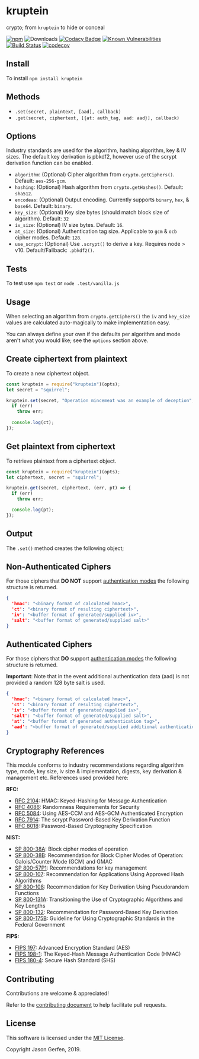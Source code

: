 kruptein
========
crypto; from `kruptein` to hide or conceal

[![npm](https://img.shields.io/npm/v/kruptein.svg)](https://npmjs.com/package/kruptein)
![Downloads](https://img.shields.io/npm/dm/kruptein.svg)
[![Codacy Badge](https://api.codacy.com/project/badge/Grade/90c36e954a1e4cef850fcf93213b6635)](https://www.codacy.com/app/jas-/kruptein?utm_source=github.com&amp;utm_medium=referral&amp;utm_content=jas-/kruptein&amp;utm_campaign=Badge_Grade)
[![Known Vulnerabilities](https://snyk.io/test/github/jas-/kruptein/badge.svg)](https://snyk.io/test/github/jas-/kruptein)
[![Build Status](https://travis-ci.org/jas-/kruptein.png?branch=master)](https://travis-ci.org/jas-/kruptein)
[![codecov](https://codecov.io/gh/jas-/kruptein/branch/master/graph/badge.svg)](https://codecov.io/gh/jas-/kruptein)

Install
-------
To install `npm install kruptein`

Methods
-------
*   `.set(secret, plaintext, [aad], callback)`
*   `.get(secret, ciphertext, [{at: auth_tag, aad: aad}], callback)`

Options
-------
Industry standards are used for the algorithm, hashing algorithm, key & IV sizes. The default key derivation
is pbkdf2, however use of the scrypt derivation function can be enabled.
*   `algorithm`: (Optional) Cipher algorithm from `crypto.getCiphers()`. Default: `aes-256-gcm`.
*   `hashing`: (Optional) Hash algorithm from `crypto.getHashes()`. Default: `sha512`.
*   `encodeas`: (Optional) Output encoding. Currently supports `binary`, `hex`, & `base64`. Default: `binary`.
*   `key_size`: (Optional) Key size bytes (should match block size of algorithm). Default: `32`
*   `iv_size`: (Optional) IV size bytes. Default: `16`.
*   `at_size`: (Optional) Authentication tag size. Applicable to `gcm` & `ocb` cipher modes. Default: `128`.
*   `use_scrypt`: (Optional) Use `.scrypt()` to derive a key. Requires node > v10. Default/Fallback: `.pbkdf2()`.

Tests
-----
To test use `npm test` or `node .test/vanilla.js`

Usage
-----
When selecting an algorithm from `crypto.getCiphers()` the
`iv` and `key_size` values are calculated auto-magically to make implementation 
easy.

You can always define your own if the defaults per algorithm and mode
aren't what you would like; see the `options` section above.

Create ciphertext from plaintext
-----------------
To create a new ciphertext object.

```javascript
const kruptein = require("kruptein")(opts);
let secret = "squirrel";

kruptein.set(secret, "Operation mincemeat was an example of deception", (err, ct) => {
  if (err)
    throw err;
    
  console.log(ct);
});
```

Get plaintext from ciphertext
------------------
To retrieve plaintext from a ciphertext object.

```javascript
const kruptein = require("kruptein")(opts);
let ciphertext, secret = "squirrel";

kruptein.get(secret, ciphertext, (err, pt) => {
  if (err)
    throw err;

  console.log(pt);
});
```

Output
------
The `.set()` method creates the following object;

Non-Authenticated Ciphers
-------------------------
For those ciphers that __DO NOT__ support [authentication modes](https://csrc.nist.gov/projects/block-cipher-techniques/bcm/modes-develoment)
the following structure is returned.

```json
{
  'hmac': "<binary format of calculated hmac>",
  'ct': "<binary format of resulting ciphertext>",
  'iv': "<buffer format of generated/supplied iv>",
  'salt': "<buffer format of generated/supplied salt>"
}
```

Authenticated Ciphers
---------------------
For those ciphers that __DO__ support [authentication modes](https://csrc.nist.gov/projects/block-cipher-techniques/bcm/modes-develoment)
the following structure is returned.

__Important__: Note that in the event additional authentication data (aad) is
not provided a random 128 byte salt is used.

```json
{
  'hmac': "<binary format of calculated hmac>",
  'ct': "<binary format of resulting ciphertext>",
  'iv': "<buffer format of generated/supplied iv>",
  'salt': "<buffer format of generated/supplied salt>",
  'at': "<buffer format of generated authentication tag>",
  'aad': "<buffer format of generated/supplied additional authentication data>"
}
```

Cryptography References
-----------------------
This module conforms to industry recommendations regarding algorithm type,
mode, key size, iv size & implementation, digests, key derivation & management
etc. References used provided here:

**RFC:**
*   [RFC 2104](https://tools.ietf.org/html/rfc2104): HMAC: Keyed-Hashing for Message Authentication
*   [RFC 4086](https://tools.ietf.org/html/rfc4086): Randomness Requirements for Security
*   [RFC 5084](https://tools.ietf.org/html/rfc5084): Using AES-CCM and AES-GCM Authenticated Encryption
*   [RFC 7914](https://tools.ietf.org/html/rfc7914): The scrypt Password-Based Key Derivation Function
*   [RFC 8018](https://tools.ietf.org/html/rfc8018): Password-Based Cryptography Specification

**NIST:**
*   [SP 800-38A](https://nvlpubs.nist.gov/nistpubs/Legacy/SP/nistspecialpublication800-38a.pdf): Block cipher modes of operation
*   [SP 800-38B](https://nvlpubs.nist.gov/nistpubs/Legacy/SP/nistspecialpublication800-38d.pdf): Recommendation for Block Cipher Modes of Operation: Galois/Counter Mode (GCM) and GMAC
*   [SP 800-57P1](https://nvlpubs.nist.gov/nistpubs/SpecialPublications/NIST.SP.800-57pt1r4.pdf): Recommendations for key management
*   [SP 800-107](https://nvlpubs.nist.gov/nistpubs/Legacy/SP/nistspecialpublication800-107r1.pdf): Recommendation for Applications Using Approved Hash Algorithms
*   [SP 800-108](https://nvlpubs.nist.gov/nistpubs/Legacy/SP/nistspecialpublication800-108.pdf): Recommendation for Key Derivation Using Pseudorandom Functions
*   [SP 800-131A](https://nvlpubs.nist.gov/nistpubs/SpecialPublications/NIST.SP.800-131Ar2.pdf): Transitioning the Use of Cryptographic Algorithms and Key Lengths
*   [SP 800-132](https://nvlpubs.nist.gov/nistpubs/Legacy/SP/nistspecialpublication800-132.pdf): Recommendation for Password-Based Key Derivation
*   [SP 800-175B](https://nvlpubs.nist.gov/nistpubs/SpecialPublications/NIST.SP.800-175B.pdf): Guideline for Using Cryptographic Standards in the Federal Government

**FIPS:**
*   [FIPS 197](https://nvlpubs.nist.gov/nistpubs/FIPS/NIST.FIPS.197.pdf): Advanced Encryption Standard (AES)
*   [FIPS 198-1](https://nvlpubs.nist.gov/nistpubs/FIPS/NIST.FIPS.198-1.pdf): The Keyed-Hash Message Authentication Code (HMAC)
*   [FIPS 180-4](https://nvlpubs.nist.gov/nistpubs/FIPS/NIST.FIPS.180-4.pdf): Secure Hash Standard (SHS)

Contributing
------------
Contributions are welcome & appreciated!

Refer to the [contributing document](https://github.com/jas-/kruptein/blob/master/CONTRIBUTING.md)
to help facilitate pull requests.

License
-------
This software is licensed under the [MIT License](https://github.com/jas-/kruptein/blob/master/LICENSE).

Copyright Jason Gerfen, 2019.
